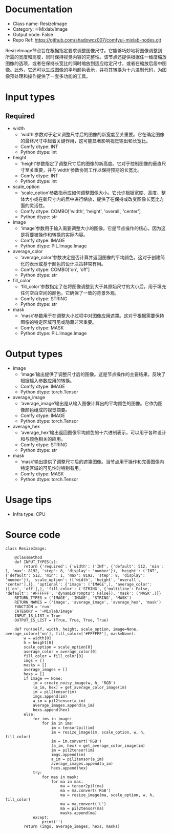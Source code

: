 # Documentation
- Class name: ResizeImage
- Category: ♾️Mixlab/Image
- Output node: False
- Repo Ref: https://github.com/shadowcz007/comfyui-mixlab-nodes.git

ResizeImage节点旨在根据指定要求调整图像尺寸。它能够巧妙地将图像调整到所需的宽度和高度，同时保持视觉内容的完整性。该节点还提供根据任一维度缩放图像的选项，或者在保持长宽比的同时缩放到适应给定尺寸，或者在缩放后居中图像。此外，它还可以生成图像的平均颜色表示，并将其转换为十六进制代码，为图像预处理和操作提供了一套多功能的工具。

# Input types
## Required
- width
    - ‘width’参数对于定义调整尺寸后的图像的新宽度至关重要。它在确定图像的最终尺寸中起着关键作用，这可能显著影响视觉输出和长宽比。
    - Comfy dtype: INT
    - Python dtype: int
- height
    - ‘height’参数指定了调整尺寸后的图像的新高度。它对于控制图像的垂直尺寸至关重要，并与‘width’参数协同工作以保持预期的长宽比。
    - Comfy dtype: INT
    - Python dtype: int
- scale_option
    - ‘scale_option’参数指示应如何调整图像大小。它允许根据宽度、高度、整体大小或在新尺寸内的居中进行缩放，提供了在保持或改变图像长宽比方面的灵活性。
    - Comfy dtype: COMBO['width', 'height', 'overall', 'center']
    - Python dtype: str
- image
    - ‘image’参数用于输入需要调整大小的图像。它是节点操作的核心，因为这是将要被操作和转换的实际内容。
    - Comfy dtype: IMAGE
    - Python dtype: PIL.Image.Image
- average_color
    - ‘average_color’参数决定是否计算并返回图像的平均颜色。这对于创建简化的表示或基于颜色的设计决策非常有用。
    - Comfy dtype: COMBO['on', 'off']
    - Python dtype: str
- fill_color
    - ‘fill_color’参数指定了在将图像调整到大于其原始尺寸的大小后，用于填充任何空白空间的颜色。它确保了一致的背景外观。
    - Comfy dtype: STRING
    - Python dtype: str
- mask
    - ‘mask’参数用于在调整大小过程中对图像应用遮罩。这对于根据需要保持图像的特定区域可见或隐藏非常重要。
    - Comfy dtype: MASK
    - Python dtype: PIL.Image.Image

# Output types
- image
    - ‘image’输出提供了调整尺寸后的图像。这是节点操作的主要结果，反映了根据输入参数应用的转换。
    - Comfy dtype: IMAGE
    - Python dtype: torch.Tensor
- average_image
    - ‘average_image’输出是从输入图像计算出的平均颜色的图像。它作为图像颜色组成的视觉摘要。
    - Comfy dtype: IMAGE
    - Python dtype: torch.Tensor
- average_hex
    - ‘average_hex’输出返回图像平均颜色的十六进制表示，可以用于各种设计和与颜色相关的应用。
    - Comfy dtype: STRING
    - Python dtype: str
- mask
    - ‘mask’输出提供了调整尺寸后的遮罩图像。当节点用于操作和完善图像内特定区域的可见性时特别有用。
    - Comfy dtype: MASK
    - Python dtype: torch.Tensor

# Usage tips
- Infra type: CPU

# Source code
```
class ResizeImage:

    @classmethod
    def INPUT_TYPES(s):
        return {'required': {'width': ('INT', {'default': 512, 'min': 1, 'max': 8192, 'step': 8, 'display': 'number'}), 'height': ('INT', {'default': 512, 'min': 1, 'max': 8192, 'step': 8, 'display': 'number'}), 'scale_option': (['width', 'height', 'overall', 'center'],)}, 'optional': {'image': ('IMAGE',), 'average_color': (['on', 'off'],), 'fill_color': ('STRING', {'multiline': False, 'default': '#FFFFFF', 'dynamicPrompts': False}), 'mask': ('MASK',)}}
    RETURN_TYPES = ('IMAGE', 'IMAGE', 'STRING', 'MASK')
    RETURN_NAMES = ('image', 'average_image', 'average_hex', 'mask')
    FUNCTION = 'run'
    CATEGORY = '♾️Mixlab/Image'
    INPUT_IS_LIST = True
    OUTPUT_IS_LIST = (True, True, True, True)

    def run(self, width, height, scale_option, image=None, average_color=['on'], fill_color=['#FFFFFF'], mask=None):
        w = width[0]
        h = height[0]
        scale_option = scale_option[0]
        average_color = average_color[0]
        fill_color = fill_color[0]
        imgs = []
        masks = []
        average_images = []
        hexs = []
        if image == None:
            im = create_noisy_image(w, h, 'RGB')
            (a_im, hex) = get_average_color_image(im)
            im = pil2tensor(im)
            imgs.append(im)
            a_im = pil2tensor(a_im)
            average_images.append(a_im)
            hexs.append(hex)
        else:
            for ims in image:
                for im in ims:
                    im = tensor2pil(im)
                    im = resize_image(im, scale_option, w, h, fill_color)
                    im = im.convert('RGB')
                    (a_im, hex) = get_average_color_image(im)
                    im = pil2tensor(im)
                    imgs.append(im)
                    a_im = pil2tensor(a_im)
                    average_images.append(a_im)
                    hexs.append(hex)
            try:
                for mas in mask:
                    for ma in mas:
                        ma = tensor2pil(ma)
                        ma = ma.convert('RGB')
                        ma = resize_image(ma, scale_option, w, h, fill_color)
                        ma = ma.convert('L')
                        ma = pil2tensor(ma)
                        masks.append(ma)
            except:
                print('')
        return (imgs, average_images, hexs, masks)
```